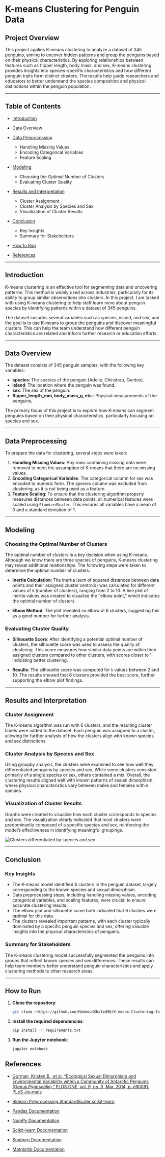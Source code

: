 # K-means Clustering for Penguin Data

## **Project Overview**

This project applies K-means clustering to analyze a dataset of 345 penguins, aiming to uncover hidden patterns and group the penguins based on their physical characteristics. By exploring relationships between features such as flipper length, body mass, and sex, K-means clustering provides insights into species-specific characteristics and how different penguin traits form distinct clusters. The results help guide researchers and educators to better understand the species composition and physical distinctions within the penguin population.

---

## **Table of Contents**

- [Introduction](#introduction)  
- [Data Overview](#data-overview)  
- [Data Preprocessing](#data-preprocessing)  
    - Handling Missing Values  
    - Encoding Categorical Variables  
    - Feature Scaling  
- [Modeling](#modeling)  
    - Choosing the Optimal Number of Clusters  
    - Evaluating Cluster Quality  
- [Results and Interpretation](#results-and-interpretation)  
    - Cluster Assignment  
    - Cluster Analysis by Species and Sex  
    - Visualization of Cluster Results  
- [Conclusion](#conclusion)  
    - Key Insights  
    - Summary for Stakeholders 
- [How to Run](#how-to-run)

- [References](#references)

---

## **Introduction**

K-means clustering is an effective tool for segmenting data and uncovering patterns. This method is widely used across industries, particularly for its ability to group similar observations into clusters. In this project, I am tasked with using K-means clustering to help staff learn more about penguin species by identifying patterns within a dataset of 345 penguins.

The dataset includes several variables such as species, island, and sex, and the goal is to use K-means to group the penguins and discover meaningful clusters. This can help the team understand how different penguin characteristics are related and inform further research or education efforts.

---

## **Data Overview**

The dataset consists of 345 penguin samples, with the following key variables:

- **species**: The species of the penguin (Adelie, Chinstrap, Gentoo).
- **island**: The location where the penguin was found.
- **sex**: The sex of the penguin.
- **flipper_length_mm, body_mass_g, etc.**: Physical measurements of the penguins.

The primary focus of this project is to explore how K-means can segment penguins based on their physical characteristics, particularly focusing on species and sex.

---

## **Data Preprocessing**

To prepare the data for clustering, several steps were taken:

1. **Handling Missing Values**: Any rows containing missing data were removed to meet the assumption of K-means that there are no missing values.
2. **Encoding Categorical Variables**: The categorical column for sex was encoded to numeric form. The species column was excluded from clustering, as it is not being used as a feature.
3. **Feature Scaling**: To ensure that the clustering algorithm properly measures distances between data points, all numerical features were scaled using `StandardScaler`. This ensures all variables have a mean of 0 and a standard deviation of 1.

---

## **Modeling**

### **Choosing the Optimal Number of Clusters**

The optimal number of clusters is a key decision when using K-means. Although we know there are three species of penguins, K-means clustering may reveal additional relationships. The following steps were taken to determine the optimal number of clusters:

- **Inertia Calculation**: The inertia (sum of squared distances between data points and their assigned cluster centroid) was calculated for different values of `k` (number of clusters), ranging from 2 to 10. A line plot of inertia values was created to visualize the "elbow point," which indicates the optimal number of clusters.
  
- **Elbow Method**: The plot revealed an elbow at 6 clusters, suggesting this as a good number for further analysis.

### **Evaluating Cluster Quality**

- **Silhouette Score**: After identifying a potential optimal number of clusters, the silhouette score was used to assess the quality of clustering. This score measures how similar data points are within their assigned clusters compared to other clusters, with scores closer to 1 indicating better clustering.
  
- **Results**: The silhouette score was computed for `k` values between 2 and 10. The results showed that 6 clusters provided the best score, further supporting the elbow plot findings.

---

## **Results and Interpretation**

### **Cluster Assignment**

The K-means algorithm was run with 6 clusters, and the resulting cluster labels were added to the dataset. Each penguin was assigned to a cluster, allowing for further analysis of how the clusters align with known species and sex distinctions.

### **Cluster Analysis by Species and Sex**

Using groupby analysis, the clusters were examined to see how well they differentiated penguins by species and sex. While some clusters consisted primarily of a single species or sex, others contained a mix. Overall, the clustering results aligned well with known patterns of sexual dimorphism, where physical characteristics vary between males and females within species.

### **Visualization of Cluster Results**

Graphs were created to visualize how each cluster corresponds to species and sex. The visualization clearly indicated that most clusters were predominantly composed of a specific species and sex, reinforcing the model’s effectiveness in identifying meaningful groupings.

![Clusters differentiated by species and sex](assets/Clusters-differentiated-by-species-and-sex.png)

---

## **Conclusion**

### **Key Insights**

- The K-means model identified 6 clusters in the penguin dataset, largely corresponding to the known species and sexual dimorphism.
- Data preprocessing steps, including handling missing values, encoding categorical variables, and scaling features, were crucial to ensure accurate clustering results.
- The elbow plot and silhouette score both indicated that 6 clusters were optimal for this data.
- The clusters revealed important patterns, with each cluster typically dominated by a specific penguin species and sex, offering valuable insights into the physical characteristics of penguins.

### **Summary for Stakeholders**

The K-means clustering model successfully segmented the penguins into groups that reflect known species and sex differences. These results can help team members better understand penguin characteristics and apply clustering methods to other research areas.

---
## How to Run

1. **Clone the repository**:

    ```bash
    git clone <https://github.com/MahmoudKhaled98/K-means-Clustering-for-Penguin-Data.git>
    ```

2. **Install the required dependencies**:

    ```bash
    pip install -r requirements.txt
    ```

3. **Run the Jupyter notebook**:

    ```bash
    jupyter notebook
    
## **References**


- [Gorman, Kristen B., et al. “Ecological Sexual Dimorphism and Environmental Variability within a Community of Antarctic Penguins (Genus Pygoscelis).” PLOS ONE, vol. 9, no. 3, Mar. 2014, p. e90081. PLoS Journals](https://doi.org/10.1371/journal.pone.0090081)

- [Sklearn Preprocessing StandardScaler scikit-learn](https://scikit-learn.org/stable/modules/generated/sklearn.preprocessing.StandardScaler.html)

- [Pandas Documentation](https://pandas.pydata.org/)
- [NumPy Documentation](https://numpy.org/doc/stable/)
- [Scikit-learn Documentation](https://scikit-learn.org/stable/)
- [Seaborn Documentation](https://seaborn.pydata.org/)
- [Matplotlib Documentation](https://matplotlib.org/stable/contents.html)
